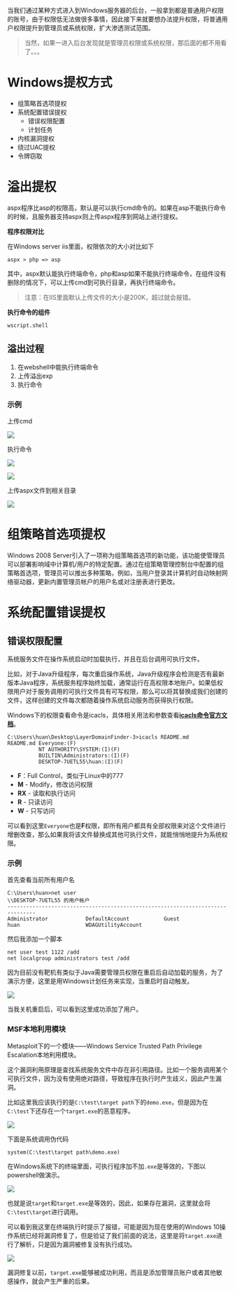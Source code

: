 当我们通过某种方式进入到Windows服务器的后台，一般拿到都是普通用户权限的账号，由于权限低无法做很多事情，因此接下来就要想办法提升权限，将普通用户权限提升到管理员或系统权限，扩大渗透测试范围。

> 当然，如果一进入后台发现就是管理员权限或系统权限，那后面的都不用看了。。。

# Windows提权方式

* 组策略首选项提权
* 系统配置错误提权
  * 错误权限配置
  * 计划任务
* 内核漏洞提权
* 绕过UAC提权
* 令牌窃取



# 溢出提权

aspx程序比asp的权限高，默认是可以执行cmd命令的。如果在asp不能执行命令的时候，且服务器支持aspx则上传aspx程序到网站上进行提权。

**程序权限对比**

在Windows server iis里面，权限依次的大小对比如下

```
aspx > php => asp
```

其中，aspx默认能执行终端命令，php和asp如果不能执行终端命令，在组件没有删除的情况下，可以上传cmd到可执行目录，再执行终端命令。

> 注意：在IIS里面默认上传文件的大小是200K，超过就会报错。

**执行命令的组件**

```
wscript.shell
```

## 溢出过程

1. 在webshell中能执行终端命令
2. 上传溢出exp
3. 执行命令

### 示例

上传cmd

![](https://borinboy.oss-cn-shanghai.aliyuncs.com/huan20210828210811.png)

执行命令

![](https://borinboy.oss-cn-shanghai.aliyuncs.com/huan20210828211137.png)

![](https://borinboy.oss-cn-shanghai.aliyuncs.com/huan20210828211257.png)

上传aspx文件到相关目录

![](https://borinboy.oss-cn-shanghai.aliyuncs.com/huan20210828212612.png)



# 组策略首选项提权

Windows 2008 Server引入了一项称为组策略首选项的新功能，该功能使管理员可以部署影响域中计算机/用户的特定配置。通过在组策略管理控制台中配置的组策略首选项，管理员可以推出多种策略，例如，当用户登录其计算机时自动映射网络驱动器，更新内置管理员帐户的用户名或对注册表进行更改。



# 系统配置错误提权

## 错误权限配置

系统服务文件在操作系统启动时加载执行，并且在后台调用可执行文件。

比如，对于Java升级程序，每次重启操作系统，Java升级程序会检测是否有最新版本Java程序，系统服务程序始终加载，通常运行在高权限本地账户。如果低权限用户对于服务调用的可执行文件具有可写权限，那么可以将其替换成我们创建的文件，这样创建的文件每次都随着操作系统启动服务而获得执行权限。

Windows下的权限查看命令是icacls，具体相关用法和参数查看[**icacls命令官方文档**](https://docs.microsoft.com/en-us/windows-server/administration/windows-commands/icacls)。

```\
C:\Users\huan\Desktop\LayerDomainFinder-3>icacls README.md
README.md Everyone:(F)
          NT AUTHORITY\SYSTEM:(I)(F)
          BUILTIN\Administrators:(I)(F)
          DESKTOP-7UETL55\huan:(I)(F)
```

* **F**：Full Control，类似于Linux中的777
* **M** - Modify，修改访问权限
* **RX** - 读取和执行访问
* **R** - 只读访问
* **W** - 只写访问

可以看到这里`Everyone`也是**F**权限，即所有用户都具有全部权限来对这个文件进行增删改查，那么如果我将该文件替换成其他可执行文件，就能悄悄地提升为系统权限。

### 示例

首先查看当前所有用户名

```
C:\Users\huan>net user
\\DESKTOP-7UETL55 的用户帐户
-------------------------------------------------------------------------------
Administrator            DefaultAccount           Guest
huan                     WDAGUtilityAccount
```

然后我添加一个脚本

```
net user test 1122 /add
net localgroup administrators test /add
```

因为目前没有靶机有类似于Java需要管理员权限在重启后自动加载的服务，为了演示方便，这里是用Windows计划任务来实现，当重启时自动触发。

![](https://borinboy.oss-cn-shanghai.aliyuncs.com/xntz/20210824175652.png)

当我关机重启后，可以看到这里成功添加了用户。



### MSF本地利用模块

Metasploit下的一个模块——Windows Service Trusted Path Privilege Escalation本地利用模块。

这个漏洞利用原理是查找系统服务文件中存在非引用路径。比如一个服务调用某个可执行文件，因为没有使用绝对路径，导致程序在执行时产生歧义，因此产生漏洞。

比如这里我应该执行的是`C:\test\target path`下的`demo.exe`，但是因为在`C:\test`下还存在一个`target.exe`的恶意程序。

![](https://borinboy.oss-cn-shanghai.aliyuncs.com/xntz/20210824183225.png)

下面是系统调用伪代码

```
system(C:\test\target path\demo.exe)
```

在Windows系统下的终端里面，可执行程序加不加`.exe`是等效的，下图以powershell做演示。

![](https://borinboy.oss-cn-shanghai.aliyuncs.com/xntz/20210824183915.png)

也就是说`target`和`target.exe`是等效的，因此，如果存在漏洞，这里就会将`C:\test\target`进行调用。

可以看到我这里在终端执行时提示了报错，可能是因为现在使用的Windows 10操作系统已经将漏洞修复了，但是验证了我们前面的说法，这里是将`target.exe`进行了解析，只是因为漏洞被修复没有执行成功。

![](https://borinboy.oss-cn-shanghai.aliyuncs.com/xntz/20210824184826.png)

漏洞修复以前，`target.exe`能够被成功利用，而且是添加管理员账户或者其他敏感操作，就会产生严重的后果。

